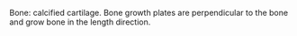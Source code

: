 Bone: calcified cartilage. 
Bone growth plates are perpendicular to the bone and grow bone in the length direction.